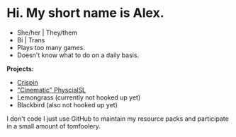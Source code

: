 # Hi. My short name is Alex. 

- She/her | They/them
- Bi | Trans
- Plays too many games.
- Doesn't know what to do on a daily basis.

**Projects:**

- [Crispin](https://github.com/shortnamesalex/Crispin)
- ["Cinematic" PhyscialSL](https://github.com/shortnamesalex/Alexs-PhysicalSL)
- Lemongrass (currently not hooked up yet)
- Blackbird (also not hooked up yet)

I don't code I just use GitHub to maintain my resource packs and participate in a small amount of tomfoolery.
